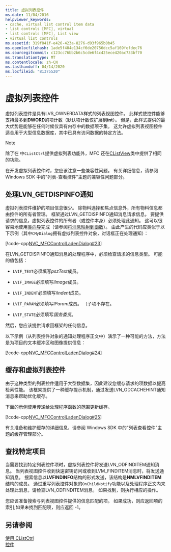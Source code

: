 ```yaml
---
title: 虚拟列表控件
ms.date: 11/04/2016
helpviewer_keywords:
- cache, virtual list control item data
- list controls [MFC], virtual
- list controls [MFC], List view
- virtual list controls
ms.assetid: 319f841f-e426-423a-8276-d93f965b0b45
ms.openlocfilehash: 1ade5f404e134cf6de20756dcc5af169fefdec76
ms.sourcegitcommit: c123cc76bb2b6c5cde6f4c425ece420ac733bf70
ms.translationtype: MT
ms.contentlocale: zh-CN
ms.lasthandoff: 04/14/2020
ms.locfileid: "81375520"
---
```

# <a name="virtual-list-controls"></a>虚拟列表控件

虚拟列表控件是具有LVS_OWNERDATA样式的列表视图控件。 此样式使控件能够支持最多到**DWORD**的项计数（默认项计数仅扩展到**int**）。 但是，此样式提供的最大优势是能够在任何时候仅具有内存中的数据项子集。 这允许虚拟列表视图控件适合用于大型信息数据库，其中已具有访问数据的特定方法。

> [!NOTE]
> 除了在 中`CListCtrl`提供虚拟列表功能外，MFC 还在[CListView](../mfc/reference/clistview-class.md)类中提供了相同的功能。

在开发虚拟列表控件时，您应该注意一些兼容性问题。 有关详细信息，请参阅 Windows SDK 中的"列表-查看控件"主题的兼容性问题部分。

## <a name="handling-the-lvn_getdispinfo-notification"></a>处理LVN_GETDISPINFO通知

虚拟列表控件维护的项目信息很少。 除物料选择和焦点信息外，所有物料信息都由控件的所有者管理。 框架通过LVN_GETDISPINFO通知消息请求信息。 要提供请求的信息，虚拟列表控件的所有者（或控件本身）必须处理此通知。 这可以很容易地使用[类向导](reference/mfc-class-wizard.md)完成（请参阅[将消息映射到函数](../mfc/reference/mapping-messages-to-functions.md)）。 由此产生的代码应类似于以下示例（其中`CMyDialog`拥有虚拟列表控件对象，对话框正在处理通知）：

[!code-cpp[NVC_MFCControlLadenDialog#23](../mfc/codesnippet/cpp/virtual-list-controls_1.cpp)]

在LVN_GETDISPINFO通知消息的处理程序中，必须检查请求的信息类型。 可能的值包括：

- `LVIF_TEXT`必须填写*pszText*成员。

- `LVIF_IMAGE`必须填写*iImage*成员。

- `LVIF_INDENT`必须填写*iIndent*成员。

- `LVIF_PARAM`必须填写*lParam*成员。 （子项不存在。

- `LVIF_STATE`必须填写*国务委员*。

然后，您应该提供请求回框架的任何信息。

以下示例（从列表控件对象的通知处理程序正文中）演示了一种可能的方法，方法是为项目的文本缓冲区和图像提供信息：

[!code-cpp[NVC_MFCControlLadenDialog#24](../mfc/codesnippet/cpp/virtual-list-controls_2.cpp)]

## <a name="caching-and-virtual-list-controls"></a>缓存和虚拟列表控件

由于这种类型的列表控件适用于大型数据集，因此建议您缓存请求的项数据以提高检索性能。 该框架提供了一种缓存提示机制，通过发送LVN_ODCACHEHINT通知消息来帮助优化缓存。

下面的示例使用传递给处理程序函数的范围更新缓存。

[!code-cpp[NVC_MFCControlLadenDialog#25](../mfc/codesnippet/cpp/virtual-list-controls_3.cpp)]

有关准备和维护缓存的详细信息，请参阅 Windows SDK 中的"列表查看控件"主题的缓存管理部分。

## <a name="finding-specific-items"></a>查找特定项目

当需要找到特定列表控件项时，虚拟列表控件将发送LVN_ODFINDITEM通知消息。 当列表视图控件收到快速密钥访问或收到LVM_FINDITEM消息时，将发送通知消息。 搜索信息以**LVFINDINFO**结构的形式发送，该结构是**NMLVFINDITEM**结构的成员。 通过重写列表控件对象的`OnChildNotify`功能以及处理程序正文内来处理此消息，请检查LVN_ODFINDITEM消息。 如果找到，则执行相应的操作。

您应该准备搜索与列表视图控件提供的信息匹配的项。 如果成功，则应返回项的索引;如果未找到匹配项，则应返回 -1。

## <a name="see-also"></a>另请参阅

[使用 CListCtrl](../mfc/using-clistctrl.md)<br/>
[控件](../mfc/controls-mfc.md)

